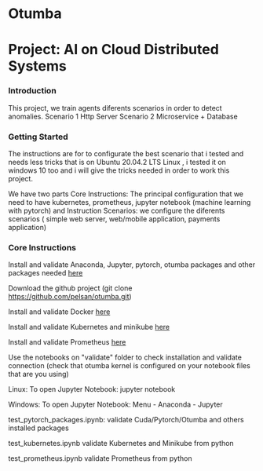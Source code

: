 # Otumba

# Project: AI on Cloud Distributed Systems

### Introduction

This project, we train agents diferents scenarios in order to detect anomalies.
Scenario 1 Http Server
Scenario 2 Microservice + Database 


### Getting Started

The instructions are for to configurate the best scenario that i tested and needs less tricks that is on Ubuntu 20.04.2 LTS Linux , i tested it on windows 10 too and i will give the tricks needed in order to work  this project.

We have two parts
Core Instructions: The principal configuration that we need to have kubernetes, prometheus, jupyter notebook (machine learning with pytorch) and Instruction Scenarios: we configure the diferents scenarios ( simple web server,  web/mobile application, payments application)

### Core Instructions

Install and validate Anaconda, Jupyter, pytorch, otumba packages and other packages needed  [here](https://github.com/pelsan/otumba/blob/main/anaconda_otumba_install.txt)

Download the github project (git clone https://github.com/pelsan/otumba.git) 


Install and validate Docker [here](https://github.com/pelsan/otumba/blob/main/docker_install.txt)

Install and validate Kubernetes and minikube [here](https://github.com/pelsan/otumba/blob/main/kubernetes_install.txt)

Install and validate Prometheus [here](https://github.com/pelsan/otumba/blob/main/prometheus_install.txt)



Use the notebooks on "validate" folder to check installation and validate connection (check that otumba kernel is configured on your notebook files that are you using)

Linux: To open Jupyter Notebook:
	jupyter notebook

Windows: To open Jupyter Notebook:
	Menu - Anaconda - Jupyter


test_pytorch_packages.ipynb:  	validate Cuda/Pytorch/Otumba and others installed packages

test_kubernetes.ipynb			validate Kubernetes and Minikube from python

test_prometheus.ipynb			validate Prometheus from python

